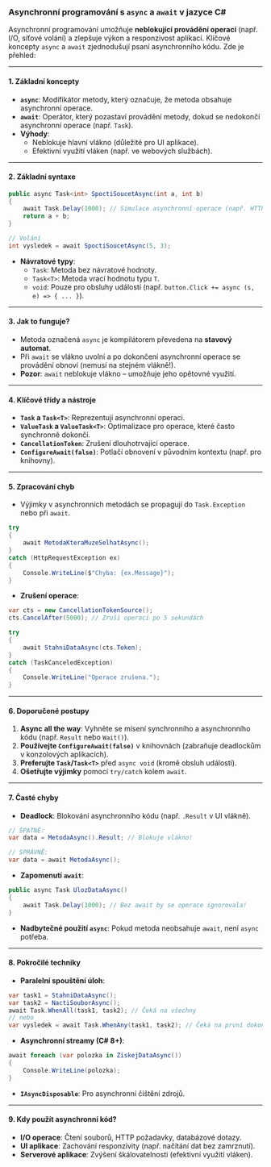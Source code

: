 
### Asynchronní programování s `async` a `await` v jazyce C# 

Asynchronní programování umožňuje **neblokující provádění operací** (např. I/O, síťové volání) a zlepšuje výkon a responzivost aplikací. Klíčové koncepty `async` a `await` zjednodušují psaní asynchronního kódu. Zde je přehled:

---

#### **1. Základní koncepty**  

- **`async`**: Modifikátor metody, který označuje, že metoda obsahuje asynchronní operace.  
- **`await`**: Operátor, který pozastaví provádění metody, dokud se nedokončí asynchronní operace (např. `Task`).  
- **Výhody**:  
  - Neblokuje hlavní vlákno (důležité pro UI aplikace).  
  - Efektivní využití vláken (např. ve webových službách).  

---

#### **2. Základní syntaxe**  

```csharp
public async Task<int> SpoctiSoucetAsync(int a, int b)
{
    await Task.Delay(1000); // Simulace asynchronní operace (např. HTTP požadavek)
    return a + b;
}

// Volání
int vysledek = await SpoctiSoucetAsync(5, 3);
```  
- **Návratové typy**:  
  - `Task`: Metoda bez návratové hodnoty.  
  - `Task<T>`: Metoda vrací hodnotu typu `T`.  
  - `void`: Pouze pro obsluhy událostí (např. `button.Click += async (s, e) => { ... }`).  

---

#### **3. Jak to funguje?**  

- Metoda označená `async` je kompilátorem převedena na **stavový automat**.  
- Při `await` se vlákno uvolní a po dokončení asynchronní operace se provádění obnoví (nemusí na stejném vlákně!).  
- **Pozor**: `await` neblokuje vlákno – umožňuje jeho opětovné využití.  

---

#### **4. Klíčové třídy a nástroje**  

- **`Task` a `Task<T>`**: Reprezentují asynchronní operaci.  
- **`ValueTask` a `ValueTask<T>`**: Optimalizace pro operace, které často synchronně dokončí.  
- **`CancellationToken`**: Zrušení dlouhotrvající operace.  
- **`ConfigureAwait(false)`**: Potlačí obnovení v původním kontextu (např. pro knihovny).  

---

#### **5. Zpracování chyb**  

- Výjimky v asynchronních metodách se propagují do `Task.Exception` nebo při `await`.  
```csharp
try
{
    await MetodaKteraMuzeSelhatAsync();
}
catch (HttpRequestException ex)
{
    Console.WriteLine($"Chyba: {ex.Message}");
}
```  
- **Zrušení operace**:  
```csharp
var cts = new CancellationTokenSource();
cts.CancelAfter(5000); // Zruší operaci po 5 sekundách

try
{
    await StahniDataAsync(cts.Token);
}
catch (TaskCanceledException)
{
    Console.WriteLine("Operace zrušena.");
}
```

---

#### **6. Doporučené postupy**  

1. **Async all the way**: Vyhněte se mísení synchronního a asynchronního kódu (např. `Result` nebo `Wait()`).  
2. **Používejte `ConfigureAwait(false)`** v knihovnách (zabraňuje deadlockům v konzolových aplikacích).  
3. **Preferujte `Task`/`Task<T>`** před `async void` (kromě obsluh událostí).  
4. **Ošetřujte výjimky** pomocí `try/catch` kolem `await`.  

---

#### **7. Časté chyby**  

- **Deadlock**: Blokování asynchronního kódu (např. `.Result` v UI vlákně).  
```csharp
// ŠPATNĚ:
var data = MetodaAsync().Result; // Blokuje vlákno!

// SPRÁVNĚ:
var data = await MetodaAsync();
```  
- **Zapomenutí `await`**:  
```csharp
public async Task UlozDataAsync()
{
    await Task.Delay(1000); // Bez await by se operace ignorovala!
}
```  
- **Nadbytečné použití `async`**: Pokud metoda neobsahuje `await`, není `async` potřeba.  

---

#### **8. Pokročilé techniky**  

- **Paralelní spouštění úloh**:  
```csharp
var task1 = StahniDataAsync();
var task2 = NactiSouborAsync();
await Task.WhenAll(task1, task2); // Čeká na všechny
// nebo
var vysledek = await Task.WhenAny(task1, task2); // Čeká na první dokončenou
```  
- **Asynchronní streamy (C# 8+)**:  
```csharp
await foreach (var polozka in ZiskejDataAsync())
{
    Console.WriteLine(polozka);
}
```  
- **`IAsyncDisposable`**: Pro asynchronní čištění zdrojů.  

---

#### **9. Kdy použít asynchronní kód?**  

- **I/O operace**: Čtení souborů, HTTP požadavky, databázové dotazy.  
- **UI aplikace**: Zachování responzivity (např. načítání dat bez zamrznutí).  
- **Serverové aplikace**: Zvýšení škálovatelnosti (efektivní využití vláken).  
